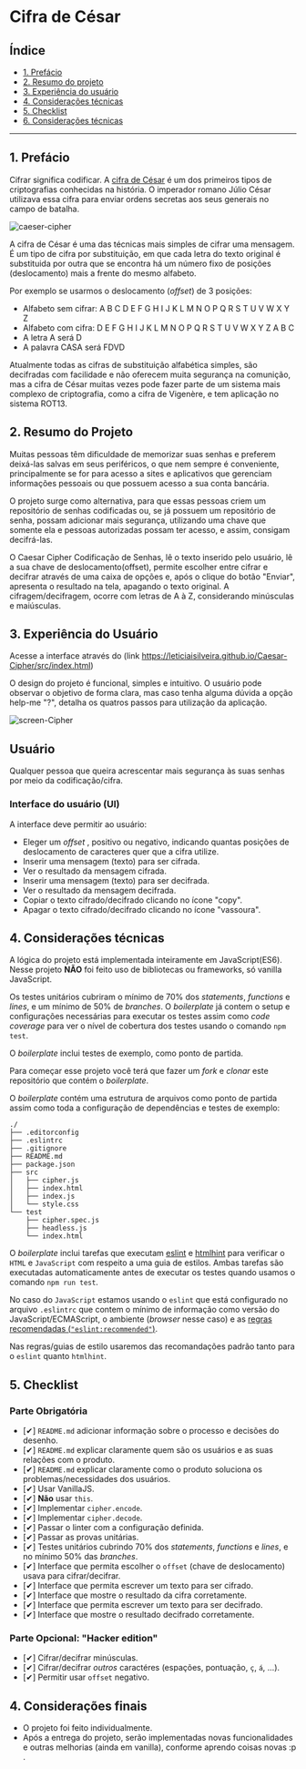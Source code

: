 # Cifra de César

## Índice

* [1. Prefácio](#1-prefácio)
* [2. Resumo do projeto](#2-resumo-do-projeto)
* [3. Experiência do usuário](#3-experiência-do-usuário)
* [4. Considerações técnicas](#4-considerações-técnicas)
* [5. Checklist](#5-checklist)
* [6. Considerações técnicas](#6-considerações-finais)

***

## 1. Prefácio

Cifrar significa codificar. A [cifra de
César](https://pt.wikipedia.org/wiki/Cifra_de_C%C3%A9sar) é um dos primeiros
tipos de criptografias conhecidas na história. O imperador romano Júlio César
utilizava essa cifra para enviar ordens secretas aos seus generais no campo de
batalha.

![caeser-cipher](https://user-images.githubusercontent.com/11894994/60990999-07ffdb00-a320-11e9-87d0-b7c291bc4cd1.png)

A cifra de César é uma das técnicas mais simples de cifrar uma mensagem. É um
tipo de cifra por substituição, em que cada letra do texto original é
substituida por outra que se encontra há um número fixo de posições
(deslocamento) mais a frente do mesmo alfabeto.

Por exemplo se usarmos o deslocamento (_offset_) de 3 posições:

* Alfabeto sem cifrar: A B C D E F G H I J K L M N O P Q R S T U V W X Y Z
* Alfabeto com cifra:  D E F G H I J K L M N O P Q R S T U V W X Y Z A B C
* A letra A será D
* A palavra CASA será FDVD

Atualmente todas as cifras de substituição alfabética simples, são decifradas
com facilidade e não oferecem muita segurança na comunição, mas a cifra de César
muitas vezes pode fazer parte de um sistema mais complexo de criptografia, como
a cifra de Vigenère, e tem aplicação no sistema ROT13.

## 2. Resumo do Projeto
Muitas pessoas têm dificuldade de memorizar suas senhas e preferem deixá-las salvas em seus periféricos, o que nem sempre é conveniente, principalmente se for para acesso a sites e aplicativos que gerenciam informações pessoais ou que possuem acesso a sua conta bancária. 

O projeto surge como alternativa, para que essas pessoas criem um repositório de senhas codificadas ou, se já possuem um repositório de senha, possam adicionar mais segurança, utilizando uma chave que somente ela e pessoas autorizadas possam ter acesso, e assim, consigam decifrá-las.  

O Caesar Cipher Codificação de Senhas, lê o texto inserido pelo usuário, lê a sua chave de deslocamento(offset), permite escolher entre cifrar e decifrar através de uma caixa de opções e, após o clique do botão "Enviar", apresenta o resultado na tela, apagando o texto original. A cifragem/decifragem, ocorre com letras de A à Z, considerando minúsculas e maiúsculas. 
  
  

## 3. Experiência do Usuário

Acesse a interface através do (link https://leticiaisilveira.github.io/Caesar-Cipher/src/index.html)

O design do projeto é funcional, simples e intuitivo. O usuário pode observar o objetivo de forma clara, mas caso tenha alguma dúvida a opção help-me "?", detalha os quatros passos para utilização da aplicação.


![screen-Cipher](https://github.com/LeticiaISilveira/SAP003-cipher/blob/master/src/images/screen-Cipher.png)
## Usuário
Qualquer pessoa que queira acrescentar mais segurança às suas senhas por meio da codificação/cifra. 


### Interface do usuário (UI)

A interface deve permitir ao usuário:

* Eleger um _offset_ , positivo ou negativo, indicando quantas posições de deslocamento de caracteres quer que a cifra utilize.
* Inserir uma mensagem (texto) para ser cifrada.
* Ver o resultado da mensagem cifrada.
* Inserir uma mensagem (texto) para ser decifrada.
* Ver o resultado da mensagem decifrada.
* Copiar o texto cifrado/decifrado clicando no ícone "copy".
* Apagar o texto cifrado/decifrado clicando no ícone "vassoura".


## 4. Considerações técnicas

A lógica do projeto está implementada inteiramente em JavaScript(ES6).
Nesse projeto **NÃO** foi feito uso de bibliotecas ou frameworks, só vanilla
JavaScript.

Os testes unitários cubriram o mínimo de 70% dos _statements_, _functions_
e _lines_, e um mínimo de 50% de _branches_. O _boilerplate_ já contem o setup e
configurações necessárias para executar os testes assim como _code coverage_
para ver o nível de cobertura dos testes usando o comando `npm test`.

O _boilerplate_ inclui testes de exemplo, como ponto de partida.

Para começar esse projeto você terá que fazer um _fork_ e _clonar_ este
repositório que contém o _boilerplate_.

O _boilerplate_ contém uma estrutura de arquivos como ponto de partida assim
como toda a configuração de dependências e testes de exemplo:

```text
./
├── .editorconfig
├── .eslintrc
├── .gitignore
├── README.md
├── package.json
├── src
│   ├── cipher.js
│   ├── index.html
│   ├── index.js
│   └── style.css
└── test
    ├── cipher.spec.js
    ├── headless.js
    └── index.html
```

O _boilerplate_ inclui tarefas que executam [eslint](https://eslint.org/) e
[htmlhint](https://github.com/yaniswang/HTMLHint) para verificar o `HTML` e
`JavaScript` com respeito a uma guia de estilos. Ambas tarefas são executadas
automaticamente antes de executar os testes quando usamos o comando `npm run
test`.

No caso do `JavaScript` estamos usando o `eslint` que está configurado no
arquivo `.eslintrc` que contem o mínimo de informação como versão do
JavaScript/ECMAScript, o ambiente (_browser_ nesse caso) e as [regras
recomendadas (`"eslint:recommended"`)](https://eslint.org/docs/rules/).

Nas regras/guias de estilo usaremos das recomandações padrão tanto para o
`eslint` quanto `htmlhint`.


##  5. Checklist

### Parte Obrigatória

* [✔] `README.md` adicionar informação sobre o processo e decisões do desenho.
* [✔] `README.md` explicar claramente quem são os usuários e as suas relações
  com o produto.
* [✔] `README.md` explicar claramente como o produto soluciona os
  problemas/necessidades dos usuários.
* [✔] Usar VanillaJS.
* [✔] **Não** usar `this`.
* [✔] Implementar `cipher.encode`.
* [✔] Implementar `cipher.decode`.
* [✔] Passar o linter com a configuração definida.
* [✔] Passar as provas unitárias.
* [✔] Testes unitários cubrindo 70% dos _statements_, _functions_ e _lines_, e
  no mínimo 50% das _branches_.
* [✔] Interface que permita escolher o `offset` (chave de deslocamento) usava
  para cifrar/decifrar.
* [✔] Interface que permita escrever um texto para ser cifrado.
* [✔] Interface que mostre o resultado da cifra corretamente.
* [✔] Interface que permita escrever um texto para ser decifrado.
* [✔] Interface que mostre o resultado decifrado corretamente.

### Parte Opcional: "Hacker edition"

* [✔] Cifrar/decifrar minúsculas.
* [✔] Cifrar/decifrar _outros_ caractéres (espações, pontuação, `ç`, `á`, ...).
* [✔] Permitir usar `offset` negativo.


## 4. Considerações finais

* O projeto foi feito individualmente.
* Após a entrega do projeto, serão implementadas novas funcionalidades e outras melhorias (ainda em vanilla), conforme aprendo coisas novas :p .
